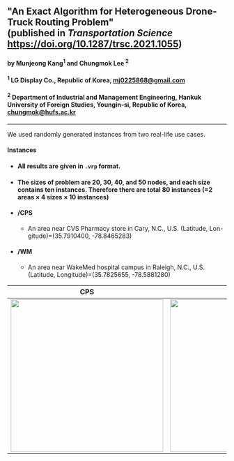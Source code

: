 ## "An Exact Algorithm for Heterogeneous Drone-Truck Routing Problem" <br>(published in *Transportation Science* https://doi.org/10.1287/trsc.2021.1055)

#### by Munjeong Kang<sup>1</sup> and Chungmok Lee <sup>2</sup>

#### <sup>1</sup> LG Display Co., Republic of Korea, mj0225868@gmail.com

#### <sup>2</sup> Department of Industrial and Management Engineering, Hankuk University of Foreign Studies, Youngin-si, Republic of Korea, chungmok@hufs.ac.kr

------------------------------------------------------------------------

We used randomly generated instances from two real-life use cases.

#### Instances
+ #### All results are given in `.vrp` format.
+ #### The sizes of problem are 20, 30, 40, and 50 nodes, and each size contains ten instances. Therefore there are total 80 instances (=2 areas × 4 sizes × 10 instances)
+ #### /CPS
  + An area near CVS Pharmacy store in Cary, N.C., U.S. (Latitude, Lon- gitude)=(35.7910400, -78.8465283)

+ #### /WM
  + An area near WakeMed hospital campus in Raleigh, N.C., U.S.(Latitude, Longitude)=(35.7825655, -78.5881280)


<div align="center">

| CPS        |   WM       |
| :--------: | :---------:|
|<img src="https://user-images.githubusercontent.com/36038222/202480117-58bdcf04-b7b7-4871-af8e-c3d9d29c16f8.png" width="350">|<img src="https://user-images.githubusercontent.com/36038222/202480144-3c1a3bc9-405d-4322-9fba-14b82546d9ac.png" width="350" >|

</div>


